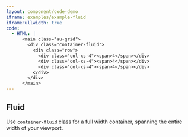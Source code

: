 ```yaml
---
layout: component/code-demo
iframe: examples/example-fluid
iframeFullwidth: true
code:
  - HTML: |
      <main class="au-grid">
        <div class="container-fluid">
          <div class="row">
            <div class="col-xs-4"><span>4</span></div>
            <div class="col-xs-4"><span>4</span></div>
            <div class="col-xs-4"><span>4</span></div>
          </div>
        </div>
      </main>
---
```

## Fluid

Use `container-fluid` class for a full width container, spanning the entire width of your viewport.

